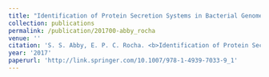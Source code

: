 ```yaml
---
title: "Identification of Protein Secretion Systems in Bacterial Genomes Using MacSyFinder"
collection: publications
permalink: /publication/201700-abby_rocha
venue: ''
citation: 'S. S. Abby, E. P. C. Rocha. <b>Identification of Protein Secretion Systems in Bacterial Genomes Using MacSyFinder</b>, <i></i> 2017'
year: '2017'
paperurl: 'http://link.springer.com/10.1007/978-1-4939-7033-9_1'
---
```


